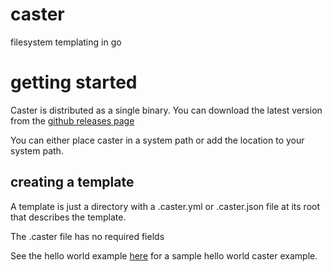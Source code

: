 # caster

filesystem templating in go

# getting started

Caster is distributed as a single binary. You can download the latest version from the [github releases page](https://github.com/patrickhuber/caster/releases)

You can either place caster in a system path or add the location to your system path.

## creating a template

A template is just a directory with a .caster.yml or .caster.json file at its root that describes the template. 

The .caster file has no required fields

See the hello world example [here](https://github.com/patrickhuber/caster/tree/main/examples/simple) for a sample hello world caster example.

